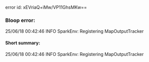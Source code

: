 error id: xEVriaQ+iMw/VP11GhsMKw==
### Bloop error:

25/06/18 00:42:46 INFO SparkEnv: Registering MapOutputTracker
#### Short summary: 

25/06/18 00:42:46 INFO SparkEnv: Registering MapOutputTracker